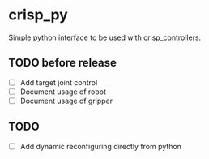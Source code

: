 # crisp_py
Simple python interface to be used with crisp_controllers.

## TODO before release
- [ ] Add target joint control
- [ ] Document usage of robot
- [ ] Document usage of gripper

## TODO
- [ ] Add dynamic reconfiguring directly from python
